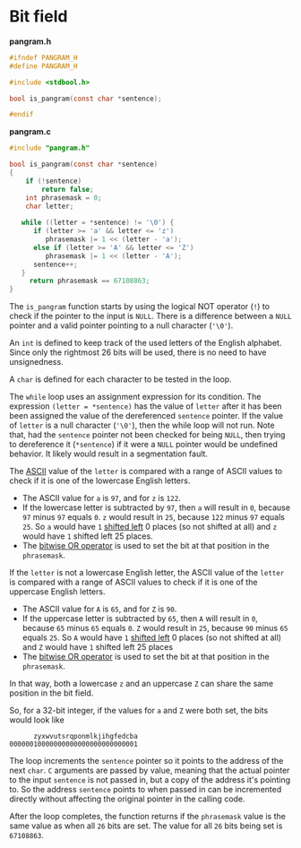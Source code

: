 # Bit field

**pangram.h**
```c
#ifndef PANGRAM_H
#define PANGRAM_H

#include <stdbool.h>

bool is_pangram(const char *sentence);

#endif
```

**pangram.c**
```c
#include "pangram.h" 

bool is_pangram(const char *sentence)
{
    if (!sentence)
        return false;
    int phrasemask = 0;
    char letter;
    
   while ((letter = *sentence) != '\0') {
      if (letter >= 'a' && letter <= 'z')
         phrasemask |= 1 << (letter - 'a');
      else if (letter >= 'A' && letter <= 'Z')
         phrasemask |= 1 << (letter - 'A');
      sentence++;
   }
     return phrasemask == 67108863;
}
```

The `is_pangram` function starts by using the logical NOT operator (`!`) to check if the pointer to the input is `NULL`.
There is a difference between a `NULL` pointer and a valid pointer pointing to a null character (`'\0'`).

An `int` is defined to keep track of the used letters of the English alphabet.
Since only the rightmost 26 bits will be used, there is no need to have unsignedness.

A `char` is defined for each character to be tested in the loop.

The `while` loop uses an assignment expression for its condition.
The expression `(letter = *sentence)` has the value of `letter` after it has been been assigned the value of the dereferenced `sentence` pointer.
If the value of `letter` is a null character (`'\0'`), then the while loop will not run.
Note that, had the `sentence` pointer not been checked for being `NULL`, then trying to dereference it (`*sentence`) if it were a `NULL` pointer would be undefined behavior.
It likely would result in a segmentation fault.


The [ASCII][ascii] value of the `letter` is compared with a range of ASCII values to check if it is one of the lowercase English letters.
- The ASCII value for `a` is `97`, and for `z` is `122`.
- If the lowercase letter is subtracted by `97`, then `a` will result in `0`, because `97` minus `97` equals `0`.
  `z` would result in `25`, because `122` minus `97` equals `25`.
  So `a` would have `1` [shifted left][shift-left] 0 places (so not shifted at all) and `z` would have `1` shifted left 25 places.
- The [bitwise OR operator][bitwise-or] is used to set the bit at that position in the `phrasemask`.

If the `letter` is not a lowercase English letter,
the ASCII value of the `letter` is compared with a range of ASCII values to check if it is one of the uppercase English letters.
- The ASCII value for `A` is `65`, and for `Z` is `90`.
- If the uppercase letter is subtracted by `65`, then `A` will result in `0`, because `65` minus `65` equals `0`.
  `Z` would result in `25`, because `90` minus `65` equals `25`.
  So `A` would have `1` [shifted left][shift-left] 0 places (so not shifted at all) and `Z` would have `1` shifted left 25 places
- The [bitwise OR operator][bitwise-or] is used to set the bit at that position in the `phrasemask`.

In that way, both a lowercase `z` and an uppercase `Z` can share the same position in the bit field.

So, for a 32-bit integer, if the values for `a` and `Z` were both set, the bits would look like

```
      zyxwvutsrqponmlkjihgfedcba
00000010000000000000000000000001
```

The loop increments the `sentence` pointer so it points to the address of the next `char`.
`C` arguments are passed by value, meaning that the actual pointer to the input `sentence` is not passed in, but a copy of the address it's pointing to.
So the address `sentence` points to when passed in can be incremented directly without affecting the original pointer in the calling code.

After the loop completes, the function returns if the `phrasemask` value is the same value as when all `26` bits are set.
The value for all `26` bits being set is `67108863`.

[ascii]: https://www.asciitable.com/
[shift-left]: https://www.geeksforgeeks.org/left-shift-right-shift-operators-c-cpp/
[bitwise-or]: https://www.geeksforgeeks.org/bitwise-operators-in-c-cpp/
